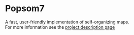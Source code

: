 # Popsom7

A fast, user-friendly implementation of self-organizing maps.  
For more information see the [project description page](https://lutzhamel.github.io/popsom7/)

